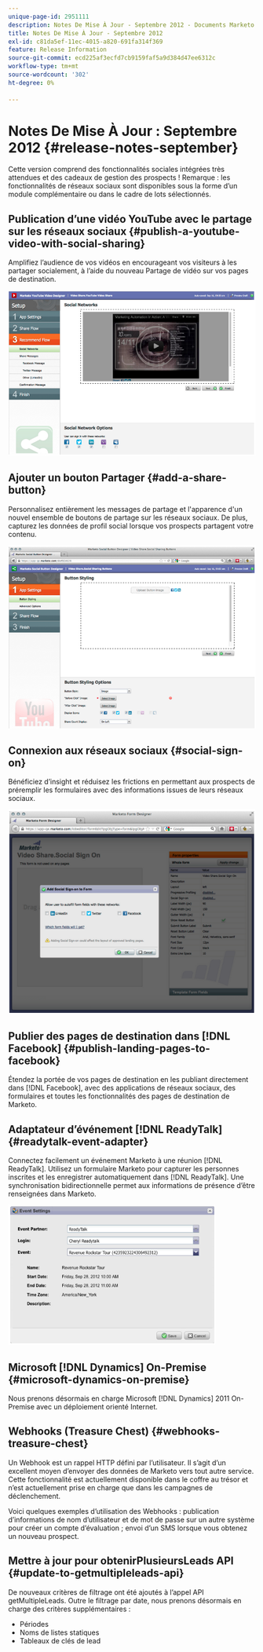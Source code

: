 ```yaml
---
unique-page-id: 2951111
description: Notes De Mise À Jour - Septembre 2012 - Documents Marketo - Documentation Du Produit
title: Notes De Mise À Jour - Septembre 2012
exl-id: c81da5ef-11ec-4015-a820-691fa314f369
feature: Release Information
source-git-commit: ecd225af3ecfd7cb9159faf5a9d384d47ee6312c
workflow-type: tm+mt
source-wordcount: '302'
ht-degree: 0%

---
```


# Notes De Mise À Jour : Septembre 2012 {#release-notes-september}

Cette version comprend des fonctionnalités sociales intégrées très attendues et des cadeaux de gestion des prospects ! Remarque : les fonctionnalités de réseaux sociaux sont disponibles sous la forme d’un module complémentaire ou dans le cadre de lots sélectionnés.

## Publication d’une vidéo YouTube avec le partage sur les réseaux sociaux {#publish-a-youtube-video-with-social-sharing}

Amplifiez l’audience de vos vidéos en encourageant vos visiteurs à les partager socialement, à l’aide du nouveau Partage de vidéo sur vos pages de destination.

![](assets/image2014-9-23-10-3a39-3a21.png)

## Ajouter un bouton Partager {#add-a-share-button}

Personnalisez entièrement les messages de partage et l&#39;apparence d&#39;un nouvel ensemble de boutons de partage sur les réseaux sociaux. De plus, capturez les données de profil social lorsque vos prospects partagent votre contenu.

![](assets/image2014-9-23-10-3a39-3a46.png)

## Connexion aux réseaux sociaux {#social-sign-on}

Bénéficiez d’insight et réduisez les frictions en permettant aux prospects de préremplir les formulaires avec des informations issues de leurs réseaux sociaux.

![](assets/image2014-9-23-10-3a40-3a2.png)

## Publier des pages de destination dans [!DNL Facebook] {#publish-landing-pages-to-facebook}

Étendez la portée de vos pages de destination en les publiant directement dans [!DNL Facebook], avec des applications de réseaux sociaux, des formulaires et toutes les fonctionnalités des pages de destination de Marketo.

## Adaptateur d’événement [!DNL ReadyTalk] {#readytalk-event-adapter}

Connectez facilement un événement Marketo à une réunion [!DNL ReadyTalk]. Utilisez un formulaire Marketo pour capturer les personnes inscrites et les enregistrer automatiquement dans [!DNL ReadyTalk]. Une synchronisation bidirectionnelle permet aux informations de présence d’être renseignées dans Marketo.

![](assets/image2014-9-23-10-3a40-3a16.png)

## Microsoft [!DNL Dynamics] On-Premise {#microsoft-dynamics-on-premise}

Nous prenons désormais en charge Microsoft [!DNL Dynamics] 2011 On-Premise avec un déploiement orienté Internet.

## Webhooks (Treasure Chest) {#webhooks-treasure-chest}

Un Webhook est un rappel HTTP défini par l’utilisateur. Il s’agit d’un excellent moyen d’envoyer des données de Marketo vers tout autre service. Cette fonctionnalité est actuellement disponible dans le coffre au trésor et n’est actuellement prise en charge que dans les campagnes de déclenchement.

Voici quelques exemples d’utilisation des Webhooks : publication d’informations de nom d’utilisateur et de mot de passe sur un autre système pour créer un compte d’évaluation ; envoi d’un SMS lorsque vous obtenez un nouveau prospect.

## Mettre à jour pour obtenirPlusieursLeads API {#update-to-getmultipleleads-api}

De nouveaux critères de filtrage ont été ajoutés à l’appel API getMultipleLeads. Outre le filtrage par date, nous prenons désormais en charge des critères supplémentaires :

* Périodes
* Noms de listes statiques
* Tableaux de clés de lead

